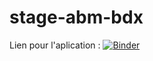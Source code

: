 # stage-abm-bdx

Lien pour l'aplication :
[![Binder](https://mybinder.org/badge_logo.svg)](https://mybinder.org/v2/gh/yaplukavoir/stage-abm-bdx/HEAD?urlpath=%2Fvoila%2Frender%2Flieux_de_stages)
